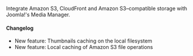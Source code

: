 Integrate Amazon S3, CloudFront and Amazon S3–compatible storage with Joomla!'s Media Manager.

#### Changelog

* New feature: Thumbnails caching on the local filesystem
* New feature: Local caching of Amazon S3 file operations

